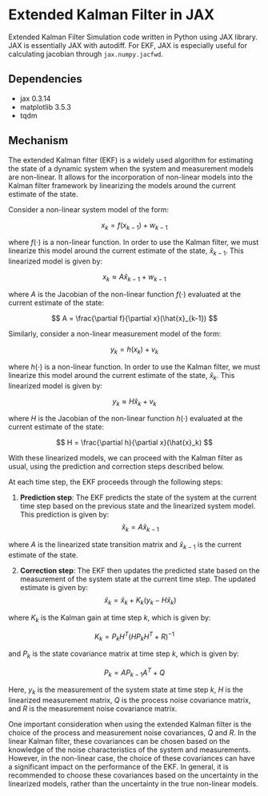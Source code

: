 # Extended Kalman Filter in JAX
Extended Kalman Filter Simulation code written in Python using JAX library. JAX is essentially JAX with autodiff. For EKF, JAX is especially useful for calculating jacobian through `jax.numpy.jacfwd`.

## Dependencies
- jax 0.3.14
- matplotlib 3.5.3
- tqdm

## Mechanism
The extended Kalman filter (EKF) is a widely used algorithm for estimating the state of a dynamic system when the system and measurement models are non-linear. It allows for the incorporation of non-linear models into the Kalman filter framework by linearizing the models around the current estimate of the state.

Consider a non-linear system model of the form:

$$ x_k = f(x_{k-1}) + w_{k-1} $$

where $f(\cdot)$ is a non-linear function. In order to use the Kalman filter, we must linearize this model around the current estimate of the state, $\hat{x}_{k-1}$. This linearized model is given by:

$$ x_k \approx A\hat{x}_{k-1} + w_{k-1} $$

where $A$ is the Jacobian of the non-linear function $f(\cdot)$ evaluated at the current estimate of the state:

$$ A = \frac{\partial f}{\partial x}(\hat{x}_{k-1}) $$

Similarly, consider a non-linear measurement model of the form:

$$ y_k = h(x_k) + v_k $$

where $h(\cdot)$ is a non-linear function. In order to use the Kalman filter, we must linearize this model around the current estimate of the state, $\hat{x}_k$. This linearized model is given by:

$$ y_k \approx H\hat{x}_k + v_k $$

where $H$ is the Jacobian of the non-linear function $h(\cdot)$ evaluated at the current estimate of the state:

$$ H = \frac{\partial h}{\partial x}(\hat{x}_k) $$

With these linearized models, we can proceed with the Kalman filter as usual, using the prediction and correction steps described below.

At each time step, the EKF proceeds through the following steps:

1. **Prediction step**: The EKF predicts the state of the system at the current time step based on the previous state and the linearized system model. This prediction is given by:
$$ \hat{x}_k = A\hat{x}_{k-1} $$

where $A$ is the linearized state transition matrix and $\hat{x}_{k-1}$ is the current estimate of the state.

2. **Correction step**: The EKF then updates the predicted state based on the measurement of the system state at the current time step. The updated estimate is given by:
$$ \hat{x}_k = \hat{x}_k + K_k(y_k - H\hat{x}_k) $$

where $K_k$ is the Kalman gain at time step $k$, which is given by:

$$ K_k = P_kH^T(HP_kH^T + R)^{-1} $$

and $P_k$ is the state covariance matrix at time step $k$, which is given by:

$$ P_k = AP_{k-1}A^T + Q $$

Here, $y_k$ is the measurement of the system state at time step $k$, $H$ is the linearized measurement matrix, $Q$ is the process noise covariance matrix, and $R$ is the measurement noise covariance matrix.

One important consideration when using the extended Kalman filter is the choice of the process and measurement noise covariances, $Q$ and $R$. In the linear Kalman filter, these covariances can be chosen based on the knowledge of the noise characteristics of the system and measurements. However, in the non-linear case, the choice of these covariances can have a significant impact on the performance of the EKF. In general, it is recommended to choose these covariances based on the uncertainty in the linearized models, rather than the uncertainty in the true non-linear models.
